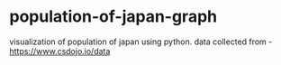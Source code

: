 # population-of-japan-graph

visualization of population of japan using python.
data collected from - https://www.csdojo.io/data
